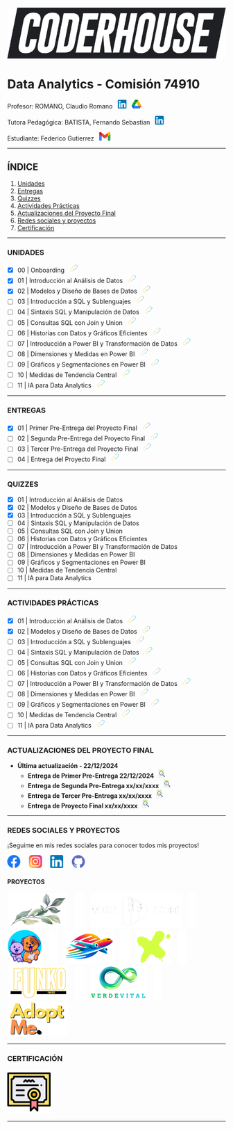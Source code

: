 ![Coderhouse](./Images/Readme/Coder.png)
# Data Analytics - Comisión 74910
Profesor: ROMANO, Claudio Romano &nbsp;&nbsp;[<img src="./Images/Readme/LinkedIn.png" alt="LinkedIn Logo" width="20" height="20">](https://www.linkedin.com/in/claudio-romano-874918152/)
&nbsp;&nbsp;[<img src="./Images/Readme/Drive.png" alt="Google Drive Logo" width="22" height="20">](https://drive.google.com/drive/folders/1N03-fWpP_k3W5Sii7qz9gaiZRNjWCcQt?usp=sharing
)

Tutora Pedagógica: BATISTA, Fernando Sebastian &nbsp;&nbsp;[<img src="./Images/Readme/LinkedIn.png" alt="LinkedIn Logo" width="20" height="20">](https://www.linkedin.com/in/fernando-sebastian-batista/)

Estudiante: Federico Gutierrez &nbsp;&nbsp;[<img src="./Images/Readme/Gmail.png" alt="Gmail Logo" width="26" height="20">](mailto:gutierrezfedericog@gmail.com)
_________________________________________________________________________________________________________
## ÍNDICE

1. [Unidades](#unidades) 
2. [Entregas](#entregas) 
3. [Quizzes](#quizzes)  
4. [Actividades Prácticas](#actividades-prácticas) 
5. [Actualizaciones del Proyecto Final](#actualizaciones-del-proyecto-final)
6. [Redes sociales y proyectos](#redes-sociales-y-proyectos)
7. [Certificación](#certificación)
_________________________________________________________________________________________________________
### UNIDADES

- [x] 00 | Onboarding &nbsp;&nbsp;[<img src="./Images/Readme/Enlace-Externo.png" alt="Enlace Logo" width="20" height="20">](https://drive.google.com/drive/folders/1J7e7oA8oBIiDU-qIuHFaBNXg9zVNT5ov?usp=sharing)
- [x] 01 | Introducción al Análisis de Datos &nbsp;&nbsp;[<img src="./Images/Readme/Enlace-Externo.png" alt="Enlace Logo" width="20" height="20">](https://drive.google.com/drive/folders/1k8whIh05hm8LMOxIM0kFcvwqI3pHsYMx?usp=sharing)
- [x] 02 | Modelos y Diseño de Bases de Datos &nbsp;&nbsp;[<img src="./Images/Readme/Enlace-Externo.png" alt="Enlace Logo" width="20" height="20">](https://drive.google.com/drive/folders/1MYpQAeJIufLlU1AuKPv_YUejKjPHRiQs?usp=sharing)
- [ ] 03 | Introducción a SQL y Sublenguajes &nbsp;&nbsp;[<img src="./Images/Readme/Enlace-Externo.png" alt="Enlace Logo" width="20" height="20">]()
- [ ] 04 | Sintaxis SQL y Manipulación de Datos &nbsp;&nbsp;[<img src="./Images/Readme/Enlace-Externo.png" alt="Enlace Logo" width="20" height="20">]()
- [ ] 05 | Consultas SQL con Join y Union &nbsp;&nbsp;[<img src="./Images/Readme/Enlace-Externo.png" alt="Enlace Logo" width="20" height="20">]()
- [ ] 06 | Historias con Datos y Gráficos Eficientes &nbsp;&nbsp;[<img src="./Images/Readme/Enlace-Externo.png" alt="Enlace Logo" width="20" height="20">]()
- [ ] 07 | Introducción a Power BI y Transformación de Datos &nbsp;&nbsp;[<img src="./Images/Readme/Enlace-Externo.png" alt="Enlace Logo" width="20" height="20">]()
- [ ] 08 | Dimensiones y Medidas en Power BI &nbsp;&nbsp;[<img src="./Images/Readme/Enlace-Externo.png" alt="Enlace Logo" width="20" height="20">]()
- [ ] 09 | Gráficos y Segmentaciones en Power BI &nbsp;&nbsp;[<img src="./Images/Readme/Enlace-Externo.png" alt="Enlace Logo" width="20" height="20">]()
- [ ] 10 | Medidas de Tendencia Central &nbsp;&nbsp;[<img src="./Images/Readme/Enlace-Externo.png" alt="Enlace Logo" width="20" height="20">]()
- [ ] 11 | IA para Data Analytics &nbsp;&nbsp;[<img src="./Images/Readme/Enlace-Externo.png" alt="Enlace Logo" width="20" height="20">]()
_________________________________________________________________________________________________________
### ENTREGAS

- [x] 01 | Primer Pre-Entrega del Proyecto Final &nbsp;&nbsp;[<img src="./Images/Readme/Enlace-Externo.png" alt="Enlace Logo" width="20" height="20">](https://drive.google.com/drive/folders/1fzd4JpppN3mJ_6y5tfczJ3pLCbgI4uVq?usp=sharing)
- [ ] 02 | Segunda Pre-Entrega del Proyecto Final &nbsp;&nbsp;[<img src="./Images/Readme/Enlace-Externo.png" alt="Enlace Logo" width="20" height="20">]()
- [ ] 03 | Tercer Pre-Entrega del Proyecto Final &nbsp;&nbsp;[<img src="./Images/Readme/Enlace-Externo.png" alt="Enlace Logo" width="20" height="20">]()
- [ ] 04 | Entrega del Proyecto Final &nbsp;&nbsp;[<img src="./Images/Readme/Enlace-Externo.png" alt="Enlace Logo" width="20" height="20">]()
______________________________________________________________________________________________________
### QUIZZES

- [x] 01 | Introducción al Análisis de Datos
- [x] 02 | Modelos y Diseño de Bases de Datos 
- [x] 03 | Introducción a SQL y Sublenguajes 
- [ ] 04 | Sintaxis SQL y Manipulación de Datos 
- [ ] 05 | Consultas SQL con Join y Union 
- [ ] 06 | Historias con Datos y Gráficos Eficientes 
- [ ] 07 | Introducción a Power BI y Transformación de Datos 
- [ ] 08 | Dimensiones y Medidas en Power BI 
- [ ] 09 | Gráficos y Segmentaciones en Power BI 
- [ ] 10 | Medidas de Tendencia Central 
- [ ] 11 | IA para Data Analytics
______________________________________________________________________________________________________
### ACTIVIDADES PRÁCTICAS

- [x] 01 | Introducción al Análisis de Datos &nbsp;&nbsp;[<img src="./Images/Readme/Enlace-Externo.png" alt="Enlace Logo" width="20" height="20">](https://drive.google.com/file/d/1-FxBT39cvSQmVzdmfNXYPJkhHMYNm2Ld/view?usp=sharing)
- [x] 02 | Modelos y Diseño de Bases de Datos &nbsp;&nbsp;[<img src="./Images/Readme/Enlace-Externo.png" alt="Enlace Logo" width="20" height="20">](https://drive.google.com/file/d/1Wl-4i8IZGIJCC2wEidFdh8uyTZQ9tooN/view?usp=sharing)
- [ ] 03 | Introducción a SQL y Sublenguajes &nbsp;&nbsp;[<img src="./Images/Readme/Enlace-Externo.png" alt="Enlace Logo" width="20" height="20">]()
- [ ] 04 | Sintaxis SQL y Manipulación de Datos &nbsp;&nbsp;[<img src="./Images/Readme/Enlace-Externo.png" alt="Enlace Logo" width="20" height="20">]()
- [ ] 05 | Consultas SQL con Join y Union &nbsp;&nbsp;[<img src="./Images/Readme/Enlace-Externo.png" alt="Enlace Logo" width="20" height="20">]()
- [ ] 06 | Historias con Datos y Gráficos Eficientes &nbsp;&nbsp;[<img src="./Images/Readme/Enlace-Externo.png" alt="Enlace Logo" width="20" height="20">]()
- [ ] 07 | Introducción a Power BI y Transformación de Datos &nbsp;&nbsp;[<img src="./Images/Readme/Enlace-Externo.png" alt="Enlace Logo" width="20" height="20">]()
- [ ] 08 | Dimensiones y Medidas en Power BI &nbsp;&nbsp;[<img src="./Images/Readme/Enlace-Externo.png" alt="Enlace Logo" width="20" height="20">]()
- [ ] 09 | Gráficos y Segmentaciones en Power BI &nbsp;&nbsp;[<img src="./Images/Readme/Enlace-Externo.png" alt="Enlace Logo" width="20" height="20">]()
- [ ] 10 | Medidas de Tendencia Central &nbsp;&nbsp;[<img src="./Images/Readme/Enlace-Externo.png" alt="Enlace Logo" width="20" height="20">]()
- [ ] 11 | IA para Data Analytics &nbsp;&nbsp;[<img src="./Images/Readme/Enlace-Externo.png" alt="Enlace Logo" width="20" height="20">]()
_________________________________________________________________________________________________________
### ACTUALIZACIONES DEL PROYECTO FINAL

- **Última actualización - 22/12/2024**
    - **Entrega de Primer Pre-Entrega 22/12/2024** &nbsp;[<img src="./Images/Readme/Devolucion.png" alt="Devolucion Logo" width="20" height="20">](https://www.canva.com/design/DAGY8ChODpY/u7vdFib6uXa4anPVNzPTvg/view?utm_content=DAGY8ChODpY&utm_campaign=designshare&utm_medium=link2&utm_source=uniquelinks&utlId=h06869e9c5b)
    - **Entrega de Segunda Pre-Entrega xx/xx/xxxx** &nbsp;[<img src="./Images/Readme/Devolucion.png" alt="Devolucion Logo" width="20" height="20">]()
    - **Entrega de Tercer Pre-Entrega xx/xx/xxxx** &nbsp;[<img src="./Images/Readme/Devolucion.png" alt="Devolucion Logo" width="20" height="20">]()
    - **Entrega de Proyecto Final xx/xx/xxxx** &nbsp;[<img src="./Images/Readme/Devolucion.png" alt="Devolucion Logo" width="20" height="20">]()
______________________________________________________________________________________________________
### REDES SOCIALES Y PROYECTOS

¡Seguime en mis redes sociales para conocer todos mis proyectos!

[<img src="./Images/Readme/Facebook.png" alt="Facebook Logo" width="30" height="30">](https://www.facebook.com/fedco.grrz/)
&nbsp;&nbsp;&nbsp;
[<img src="./Images/Readme/Instagram.png" alt="Instagram Logo" width="30" height="30">](https://www.instagram.com/grrz.fede/)
&nbsp;&nbsp;&nbsp;
[<img src="./Images/Readme/LinkedIn.png" alt="LinkedIn Logo" width="30" height="30">](https://www.linkedin.com/in/fedco-grrz/)
&nbsp;&nbsp;&nbsp;
[<img src="./Images/Readme/Github.png" alt="Github Logo" width="30" height="30">](https://github.com/fedco-gtz)

#### PROYECTOS
[<img src="./Images/Readme/Casamiento.png" alt="Casamiento Logo" width="140" height="80">](https://fedco-gtz.github.io/NosCasamosGeryGabi/)
&nbsp;&nbsp;
<img src="./Images/Readme/Linea-Vertical.png" alt="Linea" width="20" height="80">
&nbsp;&nbsp;
[<img src="./Images/Readme/Music-Store.png" alt="Music-Store Logo" width="210" height="80">](fedco-gtz.github.io/MusicStore/)
&nbsp;&nbsp;
<img src="./Images/Readme/Linea-Vertical.png" alt="Linea" width="20" height="80">
&nbsp;&nbsp;
[<img src="./Images/Readme/Mascotas-Felices.png" alt="Mascotas Felices Logo" width="80" height="80">](https://mascotas-felices.netlify.app/)
&nbsp;&nbsp;
<img src="./Images/Readme/Linea-Vertical.png" alt="Linea" width="20" height="80">
&nbsp;&nbsp;
[<img src="./Images/Readme/VuelaSmart.png" alt="VuelaSmart Logo" width="115" height="80">](https://vuelasmart.netlify.app/)
&nbsp;&nbsp;
<img src="./Images/Readme/Linea-Vertical.png" alt="Linea" width="20" height="80">
&nbsp;&nbsp;
[<img src="./Images/Readme/ZapaTienda.png" alt="ZapaTienda Logo" width="80" height="80">](https://zapatienda.vercel.app/)
&nbsp;&nbsp;
<img src="./Images/Readme/Linea-Vertical.png" alt="Linea" width="20" height="80">
&nbsp;&nbsp;
[<img src="./Images/Readme/Funko-Paradise.png" alt="Funko Paradise Logo" width="140" height="80">](https://funkoparadise.vercel.app/)
&nbsp;&nbsp;
<img src="./Images/Readme/Linea-Vertical.png" alt="Linea" width="20" height="80">
&nbsp;&nbsp;
[<img src="./Images/Readme/Verde-Vital.png" alt="Verde-Vital Logo" width="130" height="80">]()
&nbsp;&nbsp;
<img src="./Images/Readme/Linea-Vertical.png" alt="Linea" width="20" height="80">
&nbsp;&nbsp;
[<img src="./Images/Readme/AdoptMe.png" alt="AdoptMe Logo" width="140" height="80">]()
_______________________________________________________________________________________________________
### CERTIFICACIÓN

[<img src="./Images/Readme/Certificado.png" alt="Certificado Logo" width="100" height="100">](https://www.canva.com/design/DAGY8AZYNGU/19gsoofpUrmgJZSq0vCA_Q/view?utm_content=DAGY8AZYNGU&utm_campaign=designshare&utm_medium=link2&utm_source=uniquelinks&utlId=hac51791f4e)
______________________________________________________________________________________________________